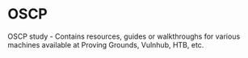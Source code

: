 # OSCP
OSCP study - Contains resources, guides or walkthroughs for various machines available at Proving Grounds, Vulnhub, HTB, etc. 
